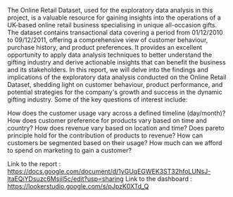 The Online Retail Dataset, used for the exploratory data analysis in this project, is a valuable resource for gaining insights into the operations of a UK-based online retail business specialising in unique all-occasion gifts. The dataset contains transactional data covering a period from 01/12/2010 to 09/12/2011, offering a comprehensive view of customer behaviour, purchase history, and product preferences. It provides an excellent opportunity to apply data analysis techniques to better understand the gifting industry and derive actionable insights that can benefit the business and its stakeholders.
In this report, we will delve into the findings and implications of the exploratory data analysis conducted on the Online Retail Dataset, shedding light on customer behaviour, product performance, and potential strategies for the company's growth and success in the dynamic gifting industry.
Some of the key questions of interest include:

How does the customer usage vary across a defined timeline (day/month)?
How does customer preference for products vary based on time and country?
How does revenue vary based on location and time?
Does pareto principle hold for the contribution of products to revenue?
How can customers be segmented based on their usage?
How much can we afford to spend on marketing to gain a customer?

Link to the report : https://docs.google.com/document/d/1yGUqEGWEK3ST32hfoLUNsJ-ltaEQiYDsuzc6Msjil5c/edit?usp=sharing
Link to the dashboard : https://lookerstudio.google.com/s/pJpzK0XTd_Q
